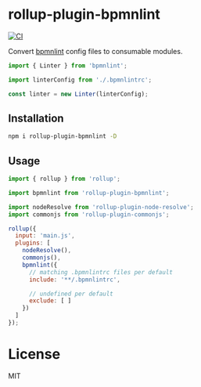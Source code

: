 # rollup-plugin-bpmnlint

[![CI](https://github.com/nikku/rollup-plugin-bpmnlint/actions/workflows/CI.yml/badge.svg)](https://github.com/nikku/rollup-plugin-bpmnlint/actions/workflows/CI.yml)

Convert [bpmnlint](https://github.com/bpmn-io/bpmnlint) config files to consumable modules.

```javascript
import { Linter } from 'bpmnlint';

import linterConfig from './.bpmnlintrc';

const linter = new Linter(linterConfig);
```


## Installation

```sh
npm i rollup-plugin-bpmnlint -D
```

## Usage

```js
import { rollup } from 'rollup';

import bpmnlint from 'rollup-plugin-bpmnlint';

import nodeResolve from 'rollup-plugin-node-resolve';
import commonjs from 'rollup-plugin-commonjs';

rollup({
  input: 'main.js',
  plugins: [
    nodeResolve(),
    commonjs(),
    bpmnlint({
      // matching .bpmnlintrc files per default
      include: '**/.bpmnlintrc',

      // undefined per default
      exclude: [ ]
    })
  ]
});
```

# License

MIT
